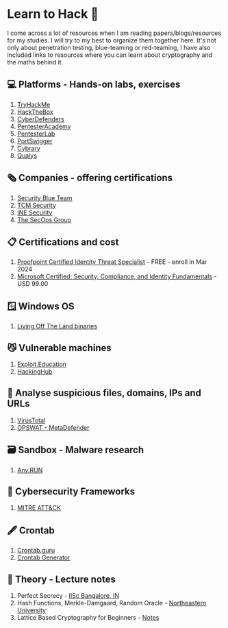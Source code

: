 # Learn to Hack 🥷

I come across a lot of resources when I am reading papers/blogs/resources for my studies. I will try to my best to organize them together here. It's not only about penetration testing, blue-teaming or red-teaming, I have also included links to resources where you can learn about cryptography and the maths behind it. 

## 💻 Platforms - Hands-on labs, exercises

1.  [TryHackMe](https://tryhackme.com/signup?referrer=655bc3c21f4d8e155c0ec8c3)
2.  [HackTheBox](https://www.hackthebox.com/)
3.  [CyberDefenders](https://cyberdefenders.org/)
4.  [PentesterAcademy](https://www.pentesteracademy.com/)
5.  [PentesterLab](https://pentesterlab.com/)
6.  [PortSwigger](https://portswigger.net/web-security)
7.  [Cybrary](https://www.cybrary.it/)
8.  [Qualys](https://www.qualys.com/training/)

## 🗞️ Companies - offering certifications

1.  [Security Blue Team](https://www.securityblue.team/)
2.  [TCM Security](https://certifications.tcm-sec.com/)
3.  [INE Security](https://security.ine.com/)
4.  [The SecOps Group](https://secops.group/)

## 📋 Certifications and cost

1.  [Proofpoint Certified Identity Threat Specialist](https://www.proofpoint.com/us/resources/webinars/cybersecurity-leadership-certification) - FREE - enroll in Mar 2024
2.  [Microsoft Certified: Security, Compliance, and Identity Fundamentals](https://learn.microsoft.com/en-us/credentials/certifications/security-compliance-and-identity-fundamentals/) - USD 99.00

## 🪟 Windows OS

1. [Living Off The Land binaries](https://lolbas-project.github.io/)

## 😼 Vulnerable machines 

1.  [Exploit.Education](https://exploit.education)
2.  [HackingHub](https://www.hackinghub.io/)

## 🔎 Analyse suspicious files, domains, IPs and URLs

1.  [VirusTotal](https://www.virustotal.com/gui/home/upload)
2.  [OPSWAT - MetaDefender](https://metadefender.opswat.com/)

## 🗃️ Sandbox - Malware research

1.  [Any.RUN](https://any.run/)

## 🧭 Cybersecurity Frameworks

1.  [MITRE ATT&CK](https://attack.mitre.org/)

## 🖋️ Crontab 

1.  [Crontab.guru](https://crontab.guru/)
2.  [Crontab Generator](https://crontab-generator.org/)

## 📔 Theory - Lecture notes

1.  Perfect Secrecy - [IISc Bangalore, IN](https://www.csa.iisc.ac.in/~arpita/Cryptography16/Lecture3_Atlanta.pdf)
2.  Hash Functions, Merkle-Damgaard, Random Oracle - [Northeastern University](https://www.khoury.northeastern.edu/home/wichs/class/crypto-fall15/lecture11.pdf)
3.  Lattice Based Cryptography for Beginners - [Notes](https://eprint.iacr.org/2015/938.pdf)

